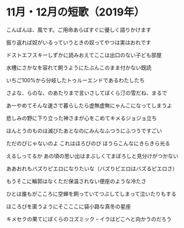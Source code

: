# 11月・12月の短歌（2019年）

こんばんは、風です。ご用命あらばすぐに優しく語りかけます

振り返れば奴がいるっていうときの奴ってやつは実はおれです

ドストエフスキーしずかに読みおえてここは出口のない子ども部屋

水槽にさかなを容れて飼うようにたぶんこのまま付かない既読

いちご100%から分岐したトゥルーエンドであるわたしたち

さよな、らのな、のあたりまで言いさしてぼくら汀の雪だね、まるで

あーやめてそんな速さで暮らしたら虚無虚無にゃんこになってしまうよ

悲しみの野に下り立った神さまが心をこめてキメるジョジョ立ち

ほんとうのものは滅びたあとなのにみんなふつうにふつうですごい

ただのびじゃないのよ これはほろびのび ほうらこんなにきらきら光る

えるしってるか あの頃の思い出はまぶしくてまぼろしと見分けがつかない

ああおれもバズりピエロになりたいな（バズりピエロはバズるピエロさ）

もうそこに輪郭はなくただ保温されない便座のような冷たさ

ひとは誰もがこころに空蝉を飼っていてつぶしてしまって泣いたりもする

ほころびを匿うようにそこここに袋小路な真冬の星座

キメセクの果てにぼくらのコズミック・イラはどこへと向かうのだろう

